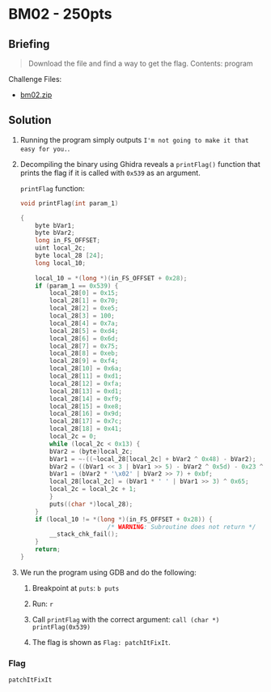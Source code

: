 # BM02 - 250pts

## Briefing

> Download the file and find a way to get the flag. Contents: program

Challenge Files:

* [bm02.zip](./bm02.zip)

## Solution

1. Running the program simply outputs `I'm not going to make it that easy for you.`.

2. Decompiling the binary using Ghidra reveals a `printFlag()` function that prints the flag if it is called with `0x539` as an argument.

    `printFlag` function:

    ```c++
    void printFlag(int param_1)

    {
        byte bVar1;
        byte bVar2;
        long in_FS_OFFSET;
        uint local_2c;
        byte local_28 [24];
        long local_10;
        
        local_10 = *(long *)(in_FS_OFFSET + 0x28);
        if (param_1 == 0x539) {
            local_28[0] = 0x15;
            local_28[1] = 0x70;
            local_28[2] = 0xe5;
            local_28[3] = 100;
            local_28[4] = 0x7a;
            local_28[5] = 0xd4;
            local_28[6] = 0x6d;
            local_28[7] = 0x75;
            local_28[8] = 0xeb;
            local_28[9] = 0xf4;
            local_28[10] = 0x6a;
            local_28[11] = 0xd1;
            local_28[12] = 0xfa;
            local_28[13] = 0xd1;
            local_28[14] = 0xf9;
            local_28[15] = 0xe8;
            local_28[16] = 0x9d;
            local_28[17] = 0x7c;
            local_28[18] = 0x41;
            local_2c = 0;
            while (local_2c < 0x13) {
            bVar2 = (byte)local_2c;
            bVar1 = ~-((~local_28[local_2c] + bVar2 ^ 0x48) - bVar2);
            bVar2 = ((bVar1 << 3 | bVar1 >> 5) - bVar2 ^ 0x5d) - 0x23 ^ bVar2;
            bVar1 = (bVar2 * '\x02' | bVar2 >> 7) + 0xbf;
            local_28[local_2c] = (bVar1 * ' ' | bVar1 >> 3) ^ 0x65;
            local_2c = local_2c + 1;
            }
            puts((char *)local_28);
        }
        if (local_10 != *(long *)(in_FS_OFFSET + 0x28)) {
                            /* WARNING: Subroutine does not return */
            __stack_chk_fail();
        }
        return;
    }
    ```

3. We run the program using GDB and do the following:

    1. Breakpoint at `puts`: `b puts`

    2. Run: `r`

    3. Call `printFlag` with the correct argument: `call (char *) printFlag(0x539)`

    4. The flag is shown as `Flag: patchItFixIt`.

### Flag

`patchItFixIt`
